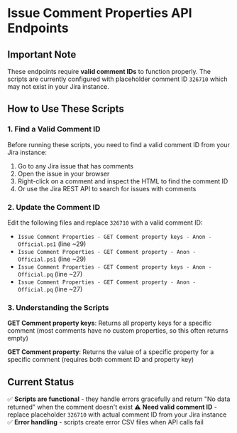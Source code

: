 # Issue Comment Properties API Endpoints

## Important Note

These endpoints require **valid comment IDs** to function properly. The scripts are currently configured with placeholder comment ID `326710` which may not exist in your Jira instance.

## How to Use These Scripts

### 1. Find a Valid Comment ID

Before running these scripts, you need to find a valid comment ID from your Jira instance:

1. Go to any Jira issue that has comments
2. Open the issue in your browser
3. Right-click on a comment and inspect the HTML to find the comment ID
4. Or use the Jira REST API to search for issues with comments

### 2. Update the Comment ID

Edit the following files and replace `326710` with a valid comment ID:

- `Issue Comment Properties - GET Comment property keys - Anon - Official.ps1` (line ~29)
- `Issue Comment Properties - GET Comment property - Anon - Official.ps1` (line ~29)
- `Issue Comment Properties - GET Comment property keys - Anon - Official.pq` (line ~27)
- `Issue Comment Properties - GET Comment property - Anon - Official.pq` (line ~27)

### 3. Understanding the Scripts

**GET Comment property keys**: Returns all property keys for a specific comment (most comments have no custom properties, so this often returns empty)

**GET Comment property**: Returns the value of a specific property for a specific comment (requires both comment ID and property key)

## Current Status

✅ **Scripts are functional** - they handle errors gracefully and return "No data returned" when the comment doesn't exist
⚠️ **Need valid comment ID** - replace placeholder `326710` with actual comment ID from your Jira instance
✅ **Error handling** - scripts create error CSV files when API calls fail